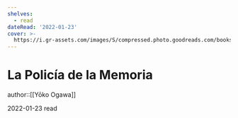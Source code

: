 ```yaml
---
shelves:
  - read
dateRead: '2022-01-23'
cover: >-
  https://i.gr-assets.com/images/S/compressed.photo.goodreads.com/books/1632715754l/59083024._SY475_.jpg
---
```

# La Policía de la Memoria

author::[[Yōko Ogawa]]

2022-01-23
read
